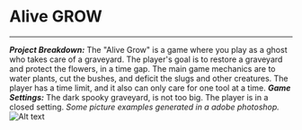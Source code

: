 # Alive GROW #
___
***Project Breakdown:*** The "Alive Grow" is a game where you play as a ghost who takes care of a graveyard. The player's goal is to restore a graveyard and protect the flowers, in a time gap. The main game mechanics are to water plants, cut the bushes, and deficit the slugs and other creatures. The player has a time limit, and it also can only care for one tool at a time. 
***Game Settings:*** The dark spooky graveyard, is not too big. The player is in a closed setting. *Some picture examples generated in a adobe photoshop.* 
![Alt text](AliveGROW/DevLog/Media/GeneretedArt1.png)

